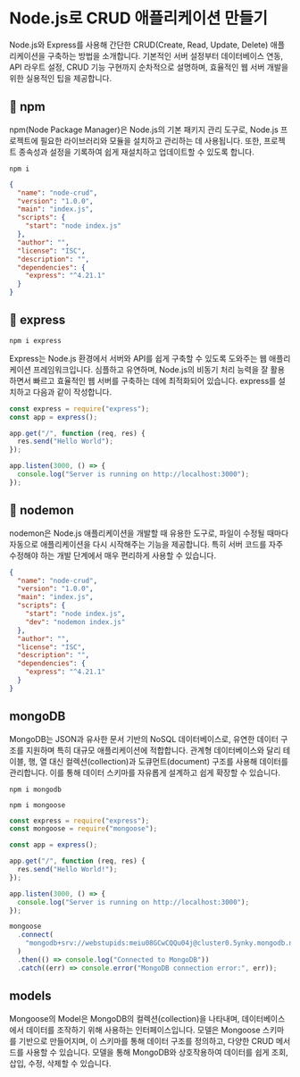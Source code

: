 # Node.js로 CRUD 애플리케이션 만들기

Node.js와 Express를 사용해 간단한 CRUD(Create, Read, Update, Delete) 애플리케이션을 구축하는 방법을 소개합니다. 기본적인 서버 설정부터 데이터베이스 연동, API 라우트 설정, CRUD 기능 구현까지 순차적으로 설명하며, 효율적인 웹 서버 개발을 위한 실용적인 팁을 제공합니다.

## 🤪 npm

npm(Node Package Manager)은 Node.js의 기본 패키지 관리 도구로, Node.js 프로젝트에 필요한 라이브러리와 모듈을 설치하고 관리하는 데 사용됩니다. 또한, 프로젝트 종속성과 설정을 기록하여 쉽게 재설치하고 업데이트할 수 있도록 합니다.

```
npm i
```

```json
{
  "name": "node-crud",
  "version": "1.0.0",
  "main": "index.js",
  "scripts": {
    "start": "node index.js"
  },
  "author": "",
  "license": "ISC",
  "description": "",
  "dependencies": {
    "express": "^4.21.1"
  }
}
```

## 🐶 express

```
npm i express
```

Express는 Node.js 환경에서 서버와 API를 쉽게 구축할 수 있도록 도와주는 웹 애플리케이션 프레임워크입니다. 심플하고 유연하며, Node.js의 비동기 처리 능력을 잘 활용하면서 빠르고 효율적인 웹 서버를 구축하는 데에 최적화되어 있습니다.
express를 설치하고 다음과 같이 작성합니다.

```js
const express = require("express");
const app = express();

app.get("/", function (req, res) {
  res.send("Hello World");
});

app.listen(3000, () => {
  console.log("Server is running on http://localhost:3000");
});
```

## 👻 nodemon

nodemon은 Node.js 애플리케이션을 개발할 때 유용한 도구로, 파일이 수정될 때마다 자동으로 애플리케이션을 다시 시작해주는 기능을 제공합니다. 특히 서버 코드를 자주 수정해야 하는 개발 단계에서 매우 편리하게 사용할 수 있습니다.

```json
{
  "name": "node-crud",
  "version": "1.0.0",
  "main": "index.js",
  "scripts": {
    "start": "node index.js",
    "dev": "nodemon index.js"
  },
  "author": "",
  "license": "ISC",
  "description": "",
  "dependencies": {
    "express": "^4.21.1"
  }
}
```

## mongoDB

MongoDB는 JSON과 유사한 문서 기반의 NoSQL 데이터베이스로, 유연한 데이터 구조를 지원하며 특히 대규모 애플리케이션에 적합합니다. 관계형 데이터베이스와 달리 테이블, 행, 열 대신 컬렉션(collection)과 도큐먼트(document) 구조를 사용해 데이터를 관리합니다. 이를 통해 데이터 스키마를 자유롭게 설계하고 쉽게 확장할 수 있습니다.

```
npm i mongodb
```

```
npm i mongoose
```

```js
const express = require("express");
const mongoose = require("mongoose");

const app = express();

app.get("/", function (req, res) {
  res.send("Hello World!");
});

app.listen(3000, () => {
  console.log("Server is running on http://localhost:3000");
});

mongoose
  .connect(
    "mongodb+srv://webstupids:meiu08GCwCQQu04j@cluster0.5ynky.mongodb.net/node?retryWrites=true&w=majority&appName=Cluster0"
  )
  .then(() => console.log("Connected to MongoDB"))
  .catch((err) => console.error("MongoDB connection error:", err));
```

## models

Mongoose의 Model은 MongoDB의 컬렉션(collection)을 나타내며, 데이터베이스에서 데이터를 조작하기 위해 사용하는 인터페이스입니다. 모델은 Mongoose 스키마를 기반으로 만들어지며, 이 스키마를 통해 데이터 구조를 정의하고, 다양한 CRUD 메서드를 사용할 수 있습니다. 모델을 통해 MongoDB와 상호작용하여 데이터를 쉽게 조회, 삽입, 수정, 삭제할 수 있습니다.
